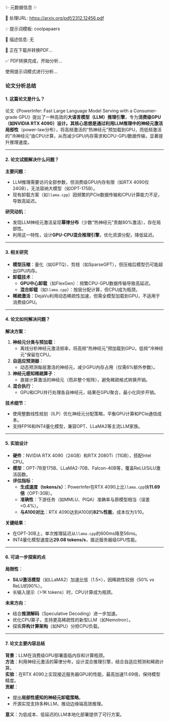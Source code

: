 ✨ 元数据信息 ✨

📄 处理URL: https://arxiv.org/pdf/2312.12456.pdf

💡 提示词模板: coolpapaers

📝 描述信息: 无

🚀 正在下载并转换PDF...

✅ PDF转换完成，开始分析...

使用提示词模式进行分析...
### **论文分析总结**

#### **1. 这篇论文是什么？**  
论文《PowerInfer: Fast Large Language Model Serving with a Consumer-grade GPU》提出了一种高效的**大语言模型（LLM）推理引擎**，专为**消费级GPU（如NVIDIA RTX 4090）**设计。其核心思想是通过利用LLM推理中的**神经元激活局部性**（power-law分布），将高频激活的“热神经元”预加载到GPU，而低频激活的“冷神经元”由CPU计算，从而减少GPU内存需求和CPU-GPU数据传输，显著提升推理速度。

---

#### **2. 论文试图解决什么问题？**  
**主要问题**：  
- LLM推理需要访问全部参数，但消费级GPU内存有限（如RTX 4090仅24GB），无法容纳大模型（如OPT-175B）。  
- 现有卸载方案（如`llama.cpp`）因频繁的PCIe数据传输和CPU计算能力不足，导致高延迟。  

**研究动机**：  
- 发现LLM神经元激活呈现**幂律分布**（少数“热神经元”贡献80%激活），存在局部性。  
- 利用这一特性，设计**GPU-CPU混合推理引擎**，优化资源分配，降低延迟。

---

#### **3. 相关研究**  
- **模型压缩**：量化（如GPTQ）、剪枝（如SparseGPT），但压缩后模型仍可能超出GPU内存。  
- **卸载技术**：  
  - **GPU中心卸载**（如FlexGen）：频繁CPU-GPU数据传输导致高延迟。  
  - **混合卸载**（如`llama.cpp`）：按层分配计算，但CPU成为瓶颈。  
- **稀疏激活**：DejaVu利用动态稀疏性加速，但需全模型加载到GPU，不适用于消费级GPU。  

---

#### **4. 论文如何解决问题？**  
**解决方案**：  
1. **神经元分类与预加载**：  
   - 离线分析神经元激活频率，将高频“热神经元”预加载到GPU，低频“冷神经元”保留在CPU。  
2. **自适应预测器**：  
   - 动态预测每层激活的神经元，减少GPU内存占用（仅需6%额外参数）。  
3. **神经元感知稀疏算子**：  
   - 直接计算激活的神经元（而非整个矩阵），避免稀疏格式转换开销。  
4. **混合执行**：  
   - GPU和CPU并行处理各自神经元，结果在GPU聚合，最小化同步开销。  

**技术细节**：  
- 使用整数线性规划（ILP）优化神经元分配策略，平衡GPU计算和PCIe通信成本。  
- 支持FP16和INT4量化模型，兼容OPT、LLaMA2等主流LLM家族。

---

#### **5. 实验设计**  
- **硬件**：NVIDIA RTX 4090（24GB）和RTX 2080Ti（11GB），搭配Intel CPU。  
- **模型**：OPT-7B至175B、LLaMA2-70B、Falcon-40B等，覆盖ReLU/SiLU激活函数。  
- **评估指标**：  
  - **生成速度（tokens/s）**：PowerInfer在RTX 4090上比`llama.cpp`快**11.69倍**（OPT-30B）。  
  - **准确性**：下游任务（如MMLU、PIQA）准确率与原模型相当（误差<0.4%）。  
  - **与A100对比**：RTX 4090达到A100的**82%性能**，成本仅为1/10。  

**关键结果**：  
- 在OPT-30B上，单次推理延迟从`llama.cpp`的600ms降至56ms。  
- INT4量化模型速度达**29.08 tokens/s**，接近服务器级GPU性能。

---

#### **6. 可进一步探索的点**  
**局限性**：  
- **SiLU激活模型**（如LLaMA2）加速比低（1.5×），因稀疏性较弱（50% vs ReLU的90%）。  
- 长输入提示（>1K tokens）时，CPU计算成为瓶颈。  

**未来方向**：  
- 结合**推测解码**（Speculative Decoding）进一步加速。  
- 优化CPU算子，支持更高稀疏性的新型LLM（如Nemotron）。  
- 探索**异构计算架构**（如NPU）分担CPU负载。

---

#### **7. 论文主要内容总结**  
**背景**：LLM在消费级GPU部署面临内存和计算瓶颈。  
**方法**：利用神经元激活的幂律分布，设计混合推理引擎，结合自适应预测和稀疏计算。  
**实验**：在RTX 4090上实现接近服务器GPU的性能，最高加速11.69倍，保持模型精度。  
**贡献**：  
- 提出**局部性感知的神经元卸载策略**。  
- 开源实现支持多种LLM，推动边缘端高效推理。  

**意义**：为低成本、低延迟的LLM本地化部署提供了可行方案。